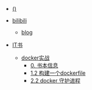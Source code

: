 



- [()](().md)  
- [bilibili]()  
  - [blog](bilibili/blog.md)  

- [IT书]()  
  - [docker实战]()  
    - [0. 书本信息](IT书/docker实战/0.%20书本信息.md)  
    - [1.2 构建一个dockerfile](IT书/docker实战/1.2%20构建一个dockerfile.md)  
    - [2.2 docker 守护进程](IT书/docker实战/2.2%20docker%20守护进程.md)  

